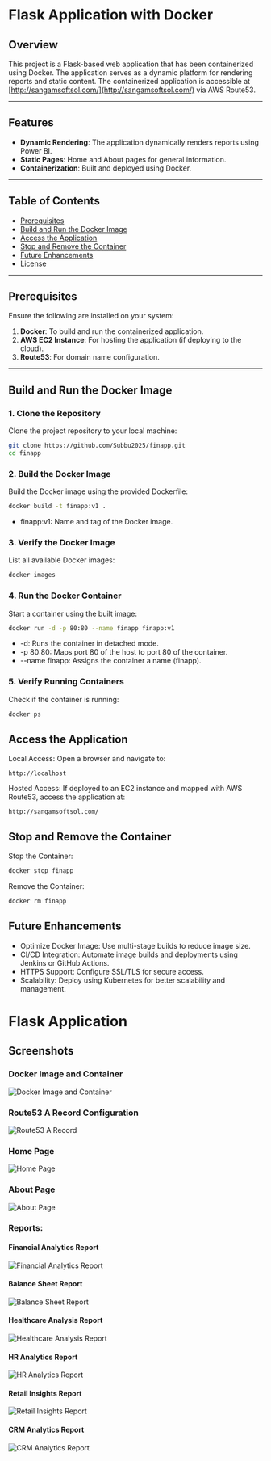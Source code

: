 # Flask Application with Docker

## Overview

This project is a Flask-based web application that has been containerized using Docker. The application serves as a dynamic platform for rendering reports and static content. The containerized application is accessible at [http://sangamsoftsol.com/](http://sangamsoftsol.com/) via AWS Route53.

---

## Features

- **Dynamic Rendering**: The application dynamically renders reports using Power BI.
- **Static Pages**: Home and About pages for general information.
- **Containerization**: Built and deployed using Docker.

---

## Table of Contents
- [Prerequisites](#prerequisites)
- [Build and Run the Docker Image](#build-and-run-the-docker-image)
- [Access the Application](#access-the-application)
- [Stop and Remove the Container](#stop-and-remove-the-container)
- [Future Enhancements](#future-enhancements)
- [License](#license)

---

## Prerequisites

Ensure the following are installed on your system:
1. **Docker**: To build and run the containerized application.
2. **AWS EC2 Instance**: For hosting the application (if deploying to the cloud).
3. **Route53**: For domain name configuration.

---

## Build and Run the Docker Image

### 1. Clone the Repository
Clone the project repository to your local machine:
```bash
git clone https://github.com/Subbu2025/finapp.git
cd finapp
```
### 2. Build the Docker Image
Build the Docker image using the provided Dockerfile:
```bash
docker build -t finapp:v1 .
```
- finapp:v1: Name and tag of the Docker image.

### 3. Verify the Docker Image
List all available Docker images:
```bash
docker images
```
### 4. Run the Docker Container
Start a container using the built image:
```bash
docker run -d -p 80:80 --name finapp finapp:v1
```
- -d: Runs the container in detached mode.
- -p 80:80: Maps port 80 of the host to port 80 of the container.
- --name finapp: Assigns the container a name (finapp).

### 5. Verify Running Containers
Check if the container is running:
```bash
docker ps
```
## Access the Application
Local Access:
Open a browser and navigate to:
```
http://localhost
```

Hosted Access:
If deployed to an EC2 instance and mapped with AWS Route53, access the application at:
```
http://sangamsoftsol.com/
```

## Stop and Remove the Container
Stop the Container:
```bash
docker stop finapp
```
Remove the Container:
```bash
docker rm finapp
```
## Future Enhancements
- Optimize Docker Image: Use multi-stage builds to reduce image size.
- CI/CD Integration: Automate image builds and deployments using Jenkins or GitHub Actions.
- HTTPS Support: Configure SSL/TLS for secure access.
- Scalability: Deploy using Kubernetes for better scalability and management.
# Flask Application

## Screenshots

### Docker Image and Container
![Docker Image and Container](images/Docker-Image-Container.png "Docker Image and Container")

### Route53 A Record Configuration
![Route53 A Record](images/Route53-A-Record.png "Route53 A Record Screenshot")

### Home Page
![Home Page](images/HomePage.png "Home Page Screenshot")

### About Page
![About Page](images/About.png "About Page Screenshot")

### Reports:

#### Financial Analytics Report
![Financial Analytics Report](images/Report-Financial%20Analytics.png "Financial Analytics Report")

#### Balance Sheet Report
![Balance Sheet Report](images/Report-BalanceSheet.png "Balance Sheet Report")

#### Healthcare Analysis Report
![Healthcare Analysis Report](images/Report-Healthcare-Analysis.png "Healthcare Analysis Report")

#### HR Analytics Report
![HR Analytics Report](images/Report-HR%20Analytics.png "HR Analytics Report")

#### Retail Insights Report
![Retail Insights Report](images/Report-RetailInsights.png "Retail Insights Report")

#### CRM Analytics Report
![CRM Analytics Report](images/Report-CRM%20Analytics.png "CRM Analytics Report")





